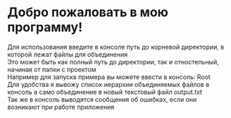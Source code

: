 # Добро пожаловать в мою программу!  
Для использования введите в консоле путь до корневой директории, в которой лежат файлы для объединения  
Это может быть как полный путь до директории, так и отностельный, начиная от папки с проектом  
Например для запуска примера вы можете ввести в консоль: Root  
Для удобства я вывожу список иерархии объединяемых файлов в консоль а само объединение в новый текстовый файл output.txt  
Так же в консоль выводятся сообщения об ошибках, если они возникают при работе приложения  
